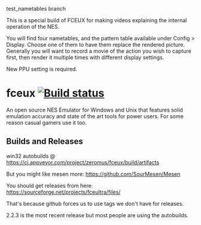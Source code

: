 test_nametables branch

This is a special build of FCEUX for making videos explaining the internal operation of the NES.

You will find four nametables, and the pattern table available under Config > Display. Choose one of them to have them replace the rendered picture. Generally you will want to record a movie of the action you wish to capture first, then render it multiple times with different display settings.

New PPU setting is required.





# fceux [![Build status](https://ci.appveyor.com/api/projects/status/github/TASVideos/fceux?branch=master&svg=true)](https://ci.appveyor.com/project/zeromus/fceux)

An open source NES Emulator for Windows and Unix that features solid emulation accuracy and state of the art tools for power users. For some reason casual gamers use it too.

## Builds and Releases

win32 autobuilds @ https://ci.appveyor.com/project/zeromus/fceux/build/artifacts

But you might like mesen more: https://github.com/SourMesen/Mesen 

You should get releases from here: https://sourceforge.net/projects/fceultra/files/

That's because github forces us to use tags we don't have for releases.

2.2.3 is the most recent release but most people are using the autobuilds.
